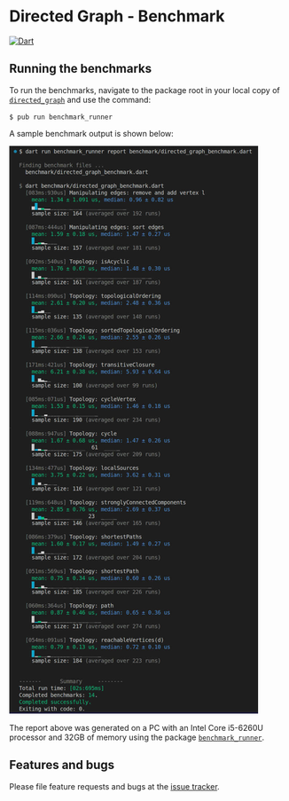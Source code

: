 
# Directed Graph - Benchmark
[![Dart](https://github.com/simphotonics/directed_graph/actions/workflows/dart.yml/badge.svg)](https://github.com/simphotonics/directed_graph/actions/workflows/dart.yml)


## Running the benchmarks

To run the benchmarks, navigate to the package root in your local copy of [`directed_graph`][directed_graph] and
use the command:
```Console
$ pub run benchmark_runner
```
A sample benchmark output is shown below:

![Benchmark report](https://github.com/simphotonics/directed_graph/raw/main/images/benchmark_report.jpg)


The report above was generated on a PC with an Intel Core i5-6260U processor and 32GB of memory
using the package [`benchmark_runner`][benchmark_runner].




## Features and bugs
Please file feature requests and bugs at the [issue tracker].


[benchmark_runner]: https://pub.dev/packages/benchmark_runner

[issue tracker]: https://github.com/simphotonics/directed_graph/issues

[directed_graph]: https://pub.dev/packages/directed_graph